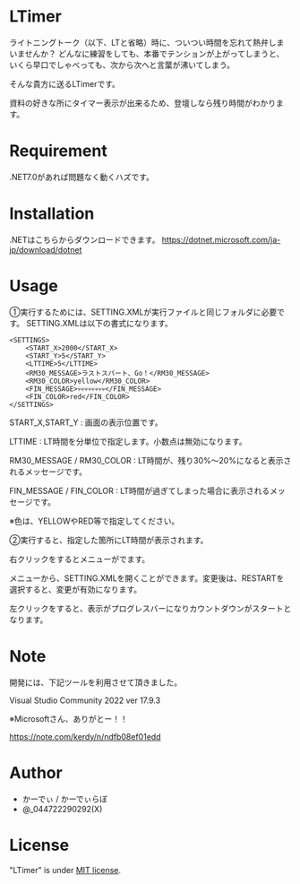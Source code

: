 ﻿# LTimer

ライトニングトーク（以下、LTと省略）時に、ついつい時間を忘れて熱弁しまいませんか？
どんなに練習をしても、本番でテンションが上がってしまうと、いくら早口でしゃべっても、次から次へと言葉が沸いてしまう。

そんな貴方に送るLTimerです。

資料の好きな所にタイマー表示が出来るため、登壇しなら残り時間がわかります。


# Requirement

.NET7.0があれば問題なく動くハズです。

# Installation

.NETはこちらからダウンロードできます。
https://dotnet.microsoft.com/ja-jp/download/dotnet

# Usage

①実行するためには、SETTING.XMLが実行ファイルと同じフォルダに必要です。
SETTING.XMLは以下の書式になります。

```SETTING.XML
<SETTINGS>
    <START_X>2000</START_X>
    <START_Y>5</START_Y>
    <LTTIME>5</LTTIME>
    <RM30_MESSAGE>ラストスパート、Go！</RM30_MESSAGE>
    <RM30_COLOR>yellow</RM30_COLOR>
    <FIN_MESSAGE>💀💀💀💀💀💀💀💀</FIN_MESSAGE>
    <FIN_COLOR>red</FIN_COLOR>
</SETTINGS>
```

START_X,START_Y : 画面の表示位置です。

LTTIME : LT時間を分単位で指定します。小数点は無効になります。

RM30_MESSAGE / RM30_COLOR : LT時間が、残り30%～20%になると表示されるメッセージです。

FIN_MESSAGE / FIN_COLOR : LT時間が過ぎてしまった場合に表示されるメッセージです。

※色は、YELLOWやRED等で指定してください。

②実行すると、指定した箇所にLT時間が表示されます。

右クリックをするとメニューがでます。

メニューから、SETTING.XMLを開くことができます。変更後は、RESTARTを選択すると、変更が有効になります。

左クリックをすると、表示がプログレスバーになりカウントダウンがスタートとなります。

# Note

開発には、下記ツールを利用させて頂きました。

Visual Studio Community 2022 ver 17.9.3

※Microsoftさん、ありがとー！！

https://note.com/kerdy/n/ndfb08ef01edd

# Author

* かーでぃ / かーでぃらぼ
* @_044722290292(X)

# License

"LTimer" is under [MIT license](https://en.wikipedia.org/wiki/MIT_License).

